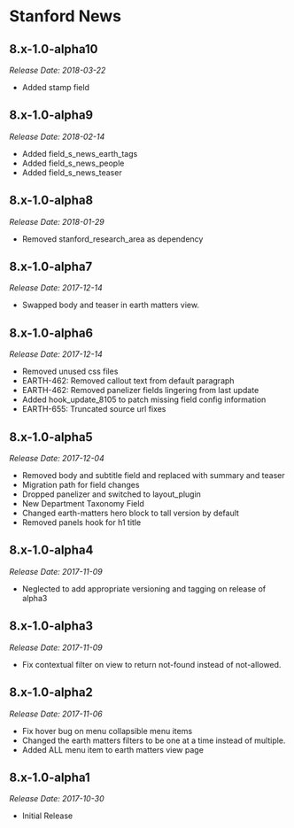 # Stanford News

8.x-1.0-alpha10
--------------------------------------------------------------------------------
_Release Date: 2018-03-22_

- Added stamp field

8.x-1.0-alpha9
--------------------------------------------------------------------------------
_Release Date: 2018-02-14_

- Added field_s_news_earth_tags
- Added field_s_news_people
- Added field_s_news_teaser

8.x-1.0-alpha8
--------------------------------------------------------------------------------
_Release Date: 2018-01-29_

- Removed stanford_research_area as dependency

8.x-1.0-alpha7
--------------------------------------------------------------------------------
_Release Date: 2017-12-14_

- Swapped body and teaser in earth matters view.

8.x-1.0-alpha6
--------------------------------------------------------------------------------
_Release Date: 2017-12-14_

- Removed unused css files
- EARTH-462: Removed callout text from default paragraph
- EARTH-462: Removed panelizer fields lingering from last update
- Added hook_update_8105 to patch missing field config information
- EARTH-655: Truncated source url fixes

8.x-1.0-alpha5
--------------------------------------------------------------------------------
_Release Date: 2017-12-04_

- Removed body and subtitle field and replaced with summary and teaser
- Migration path for field changes
- Dropped panelizer and switched to layout_plugin
- New Department Taxonomy Field
- Changed earth-matters hero block to tall version by default
- Removed panels hook for h1 title

8.x-1.0-alpha4
--------------------------------------------------------------------------------
_Release Date: 2017-11-09_

- Neglected to add appropriate versioning and tagging on release of alpha3


8.x-1.0-alpha3
--------------------------------------------------------------------------------
_Release Date: 2017-11-09_

- Fix contextual filter on view to return not-found instead of not-allowed.


8.x-1.0-alpha2
--------------------------------------------------------------------------------  
_Release Date: 2017-11-06_

- Fix hover bug on menu collapsible menu items
- Changed the earth matters filters to be one at a time instead of multiple.
- Added ALL menu item to earth matters view page


8.x-1.0-alpha1
--------------------------------------------------------------------------------  
_Release Date: 2017-10-30_

- Initial Release
